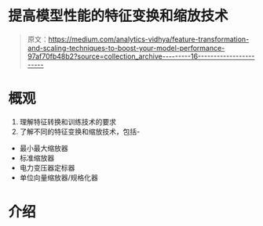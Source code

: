 # 提高模型性能的特征变换和缩放技术

> 原文：<https://medium.com/analytics-vidhya/feature-transformation-and-scaling-techniques-to-boost-your-model-performance-97af70fb48b2?source=collection_archive---------16----------------------->

# 概观

1.  理解特征转换和训练技术的要求
2.  了解不同的特征变换和缩放技术，包括-

*   最小最大缩放器
*   标准缩放器
*   电力变压器定标器
*   单位向量缩放器/规格化器

# 介绍